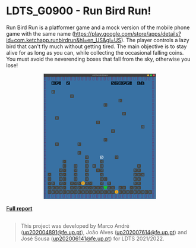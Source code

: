 # LDTS_G0900 - Run Bird Run!

Run Bird Run is a platformer game and a mock version of the mobile phone game with the same
name (https://play.google.com/store/apps/details?id=com.ketchapp.runbirdrun&hl=en_US&gl=US). The player controls a lazy
bird that can't fly much without getting tired. The main objective is to stay alive for as long as you can, while
collecting the occasional falling coins. You must avoid the neverending boxes that fall from the sky, otherwise you
lose!

<p align="center" justify="center">
  <img src="docs/images/screenshots/game.png" width=60% height=90%/>
</p>


[F**ull report**](docs/REPORT.md)

##

> This project was developed by Marco André (up202004891@fe.up.pt), João Alves (up202007614@fe.up.pt) and José Sousa (up202006141@fe.up.pt) for LDTS 2021/2022.

